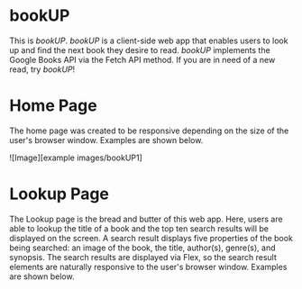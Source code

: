 # bookUP
This is *bookUP*. *bookUP* is a client-side web app that enables users to look up and find the next book they desire to read. *bookUP* implements the Google Books 
API via the Fetch API method. If you are in need of a new read, try *bookUP*!

# Home Page
The home page was created to be responsive depending on the size of the user's browser window. Examples are shown below.


![Image][example images/bookUP1]


# Lookup Page
The Lookup page is the bread and butter of this web app. Here, users are able to lookup the title of a book and the top ten search results will be displayed on the 
screen. A search result displays five properties of the book being searched: an image of the book, the title, author(s), genre(s), and synopsis. The search results 
are displayed via Flex, so the search result elements are naturally responsive to the user's browser window. Examples are shown below.
